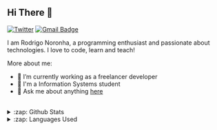 ## Hi There 👋

[![Twitter](https://img.shields.io/twitter/url/https/twitter.com/xxxkckkxkxxk.svg?style=social&label=Follow%20%40cloudposse)](https://twitter.com/xxxkckkxkxxk)
[![Gmail Badge](https://img.shields.io/badge/-Gmail-c14438?style=flat-square&logo=Gmail&logoColor=white&link=mailto:rodrigodnoronha@gmail.com)](mailto:rodrigodnoronha@gmail.com)

I am Rodrigo Noronha, a programming enthusiast and passionate about technologies. I love to code, learn and teach!

More about me:
- :rocket: I’m currently working as a freelancer developer
- :school: I'm a Information Systems student 
- 💬  Ask me about anything [here](https://github.com/rodrigodnoronha/rodrigodnoronha/issues)

<br/>

<details>
  <summary>:zap: Github Stats</summary>
  <img src="https://github-readme-stats.vercel.app/api?username=rodrigodiasnoronha&&show_icons=true&title_color=222222&icon_color=03A87C&text_color=333333&bg_color=ffffff">
</details>

<details>
  <summary>:zap: Languages Used</summary>
  <img src="https://github-readme-stats.vercel.app/api/top-langs/?username=rodrigodiasnoronha&layout=compact&bg_color=ffffff&text_color=333333">
</details>
<br/>
